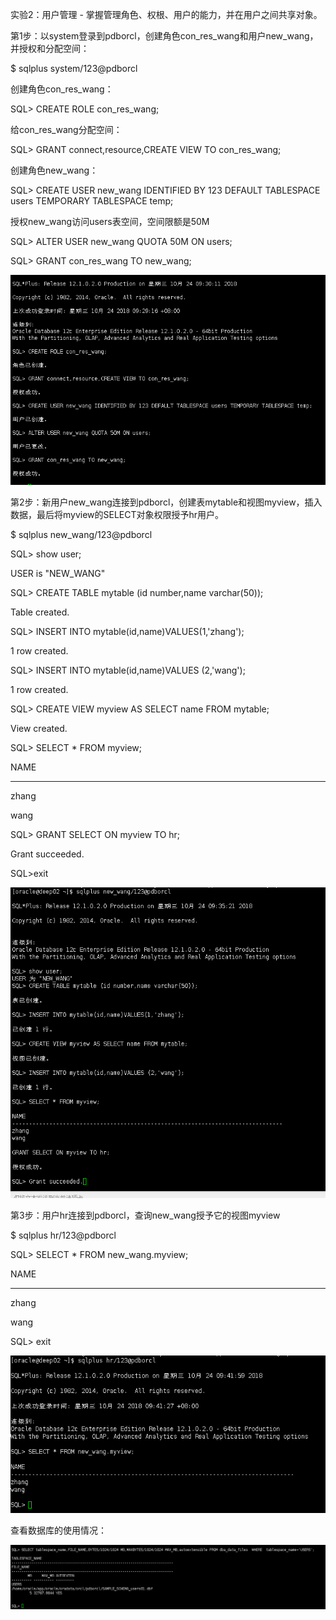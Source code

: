 实验2：用户管理 - 掌握管理角色、权根、用户的能力，并在用户之间共享对象。


第1步：以system登录到pdborcl，创建角色con_res_wang和用户new_wang，并授权和分配空间：

$ sqlplus system/123@pdborcl

创建角色con_res_wang：

SQL> CREATE ROLE con_res_wang;

给con_res_wang分配空间：

SQL> GRANT connect,resource,CREATE VIEW TO con_res_wang;

创建角色new_wang：

SQL> CREATE USER new_wang IDENTIFIED BY 123 DEFAULT TABLESPACE users TEMPORARY TABLESPACE temp;

授权new_wang访问users表空间，空间限额是50M

SQL> ALTER USER new_wang QUOTA 50M ON users;

SQL> GRANT con_res_wang TO new_wang;

![第一步](https://github.com/WangHanWei19971211/Oracle/blob/master/test2/1.png)



第2步：新用户new_wang连接到pdborcl，创建表mytable和视图myview，插入数据，最后将myview的SELECT对象权限授予hr用户。

$ sqlplus new_wang/123@pdborcl

SQL> show user;

USER is "NEW_WANG"

SQL> CREATE TABLE mytable (id number,name varchar(50));

Table created.

SQL> INSERT INTO mytable(id,name)VALUES(1,'zhang');

1 row created.

SQL> INSERT INTO mytable(id,name)VALUES (2,'wang');

1 row created.

SQL> CREATE VIEW myview AS SELECT name FROM mytable;

View created.

SQL> SELECT * FROM myview;

NAME

--------------------------------------------------

zhang

wang

SQL> GRANT SELECT ON myview TO hr;

Grant succeeded.

SQL>exit

![第二步](https://github.com/WangHanWei19971211/Oracle/blob/master/test2/2.png)


第3步：用户hr连接到pdborcl，查询new_wang授予它的视图myview

$ sqlplus hr/123@pdborcl

SQL> SELECT * FROM new_wang.myview;

NAME

--------------------------------------------------

zhang

wang

SQL> exit

![第三步](https://github.com/WangHanWei19971211/Oracle/blob/master/test2/3.png)


查看数据库的使用情况：

![第四步](https://github.com/WangHanWei19971211/Oracle/blob/master/test2/4.png)

